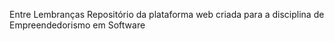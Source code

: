 Entre Lembranças
Repositório da plataforma web criada para a disciplina de Empreendedorismo em Software
